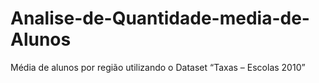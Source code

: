 # Analise-de-Quantidade-media-de-Alunos
Média de alunos por região utilizando o Dataset “Taxas – Escolas 2010”
